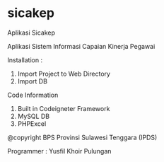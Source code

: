 # sicakep
Aplikasi Sicakep 


Aplikasi Sistem Informasi Capaian Kinerja Pegawai

Installation :
1. Import Project to Web Directory
2. Import DB

Code Information
1. Built in Codeigneter Framework
2. MySQL DB
3. PHPExcel

@copyright BPS Provinsi Sulawesi Tenggara (IPDS)

Programmer : Yusfil Khoir Pulungan
